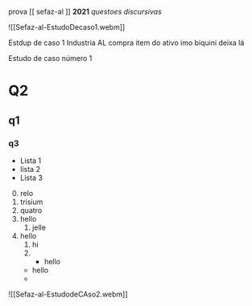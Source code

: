 
prova [[ sefaz-al ]]  **2021**
	*questoes discursivas*
	



![[Sefaz-al-EstudoDecaso1.webm]]

Estdup de caso 1
Industria AL compra item do ativo imo biquini deixa lá

Estudo de caso número 1

# Q2 #
## q1 ##
### q3 ### 

- Lista 1
- lista 2 
- Lista 3

0. relo
1. trisium
2. quatro
4. hello
	1. jelle
5. hello
	1. hi
	2. - hello
	- hello
	- 



![[Sefaz-al-EstudodeCAso2.webm]]
